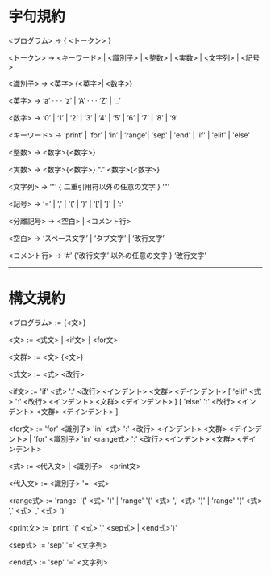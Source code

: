 # 字句規約

<プログラム> → { <トークン> }

<トークン> → <キーワード> | <識別子> | <整数> | <実数> | <文字列> | <記号>

<識別子> → <英字> {<英字>| <数字>}

<英字> → ‘a’ · · · ‘z’ | ‘A’ · · · ‘Z’ | ‘_’

<数字> → ‘0’ | ‘1’ | ‘2’ | ‘3’ | ‘4’ | ‘5’ | ‘6’ | ‘7’ | ‘8’ | ‘9’

<キーワード> → ‘print’ | ‘for’ | ‘in’ | ‘range’| 'sep' | 'end' | 'if' | 'elif' | 'else'

<整数> → <数字>{<数字>}

<実数> → <数字>{<数字>} “.” <数字>{<数字>}

<文字列> → ‘"’ { 二重引用符以外の任意の文字 } ‘"’

<記号> → ‘=’ | ‘,’ | ‘(’ | ‘)’ | ‘[’| ']' | ':'

<分離記号> → <空白> | <コメント行>

<空白> → ‘スペース文字’ | ‘タブ文字’ | ‘改行文字’

<コメント行> → ‘#’ {‘改行文字’ 以外の任意の文字 } ‘改行文字’


---------------------------------------------------------------------------------------------------------------------
# 構文規約

<プログラム> := {<文>}

<文> := <式文> | <if文> | <for文>

<文群> := <文> {<文>}

<式文> := <式> <改行>

<if文> := 'if' <式> ':' <改行> <インデント> <文群> <デインデント> 
          [ 'elif' <式> ':' <改行> <インデント> <文群> <デインデント> ] 
          [ 'else' ':' <改行> <インデント> <文群> <デインデント> ]

<for文> := 'for' <識別子> 'in' <式> ':' <改行> <インデント> <文群> <デインデント> | 
           'for' <識別子> 'in' <range式> ':' <改行> <インデント> <文群> <デインデント>

<式> := <代入文> | <識別子> | <print文>

<代入文> := <識別子> '=' <式>

<range式> := 'range' '(' <式> ')' | 'range' '(' <式> ',' <式> ')' | 'range' '(' <式> ',' <式> ',' <式> ')'

<print文> := 'print' '(' <式> ',' <sep式> | <end式>')'

<sep式> := 'sep' '=' <文字列>

<end式> := 'sep' '=' <文字列>
